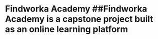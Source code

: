 <h1>Findworka Academy</<h1>
##Findworka Academy is a capstone project built as an online learning platform
